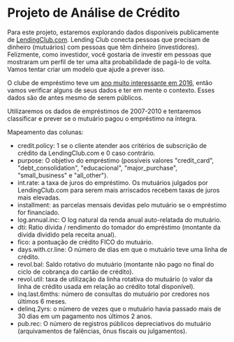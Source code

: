 # Projeto de Análise de Crédito

Para este projeto, estaremos explorando dados disponíveis publicamente de [LendingClub.com](www.lendingclub.com). Lending Club conecta pessoas que precisam de dinheiro (mutuários) com pessoas que têm dinheiro (investidores). Felizmente, como investidor, você gostaria de investir em pessoas que mostraram um perfil de ter uma alta probabilidade de pagá-lo de volta. Vamos tentar criar um modelo que ajude a prever isso.

O clube de empréstimo teve um [ano muito interessante em 2016](https://en.wikipedia.org/wiki/Lending_Club#2016), então vamos verificar alguns de seus dados e ter em mente o contexto. Esses dados são de antes mesmo de serem públicos.

Utilizaremos os dados de empréstimos de 2007-2010 e tentaremos classificar e prever se o mutuário pagou o empréstimo na íntegra.

Mapeamento das colunas:
* credit.policy: 1 se o cliente atender aos critérios de subscrição de crédito da LendingClub.com e 0 caso contrário.
* purpose: O objetivo do empréstimo (possíveis valores "credit_card", "debt_consolidation", "educacional", "major_purchase", "small_business" e "all_other").
* int.rate: a taxa de juros do empréstimo. Os mutuários julgados por LendingClub.com para serem mais arriscados recebem taxas de juros mais elevadas.
* installment: as parcelas mensais devidas pelo mutuário se o empréstimo for financiado.
* log.annual.inc: O log natural da renda anual auto-relatada do mutuário.
* dti: Ratio dívida / rendimento do tomador do empréstimo (montante da dívida dividido pela receita anual).
* fico: a pontuação de crédito FICO do mutuário.
* days.with.cr.line: O número de dias em que o mutuário teve uma linha de crédito.
* revol.bal: Saldo rotativo do mutuário (montante não pago no final do ciclo de cobrança do cartão de crédito).
* revol.util: taxa de utilização da linha rotativa do mutuário (o valor da linha de crédito usada em relação ao crédito total disponível).
* inq.last.6mths: número de consultas do mutuário por credores nos últimos 6 meses.
* delinq.2yrs: o número de vezes que o mutuário havia passado mais de 30 dias em um pagamento nos últimos 2 anos.
* pub.rec: O número de registros públicos depreciativos do mutuário (arquivamentos de falências, ônus fiscais ou julgamentos).
